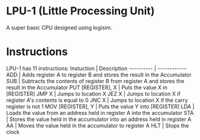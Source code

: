 # LPU-1 (Little Processing Unit)
A super basic CPU designed using logisim.

# Instructions
LPU-1 has 11 instructions:
Instuction | Description
---------- | ------------
  ADD | Adds register A to register B and stores the result in the Accumulator
  SUB | Subtracts the contents of register B from register A and stores the result in the Accumulator
  PUT [REGISTER], X | Puts the value X in [REGISTER]
  JMP X | Jumps to location X
  JEZ X | Jumps to location X if register A's contents is equal to 0
  JNC X | Jumps to location X if the carry register is not 1
  MOV [REGISTER], Y | Puts the value Y into [REGISTER]
  LDA | Loads the value from an address held in register A into the accumulator
  STA | Stores the value held in the accumulator into an address held in register A
  AA | Moves the value held in the accumulator to register A
  HLT | Stops the clock
